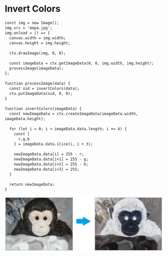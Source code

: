 # Invert Colors

```
const img = new Image();
img.src = 'mopa.jpg';
img.onload = () => {
  canvas.width = img.width;
  canvas.height = img.height;

  ctx.drawImage(img, 0, 0);

  const imageData = ctx.getImageData(0, 0, img.width, img.height);
  processImage(imageData);
};

function processImage(data) {
  const nid = invertColors(data);
  ctx.putImageData(nid, 0, 0);
}

function invertColors(imageData) {
  const newImageData = ctx.createImageData(imageData.width, imageData.height);

  for (let i = 0; i < imageData.data.length; i += 4) {
    const [
      r,g,b
    ] = imageData.data.slice(i, i + 3);

    newImageData.data[i] = 255 - r;
    newImageData.data[i+1] = 255 - g;
    newImageData.data[i+2] = 255 - b;
    newImageData.data[i+3] = 255;
  }

  return newImageData;
}
```

![Image with Inverted Colors](https://github.com/damianc/dev-notes/blob/master/canvas/_images/id-invert-colors.png)